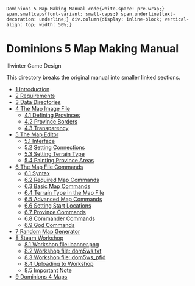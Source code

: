     Dominions 5 Map Making Manual code{white-space: pre-wrap;} span.smallcaps{font-variant: small-caps;} span.underline{text-decoration: underline;} div.column{display: inline-block; vertical-align: top; width: 50%;}

Dominions 5 Map Making Manual
=============================

Illwinter Game Design

This directory breaks the original manual into smaller linked sections.

* [1 Introduction](sections/1_introduction.md)
* [2 Requirements](sections/2_requirements.md)
* [3 Data Directories](sections/3_data_directories.md)
* [4 The Map Image File](sections/4_map_image_file.md)
  * [4.1 Defining Provinces](sections/4_map_image_file.md#41-defining-provinces)
  * [4.2 Province Borders](sections/4_map_image_file.md#42-province-borders)
  * [4.3 Transparency](sections/4_map_image_file.md#43-transparency)
* [5 The Map Editor](sections/5_map_editor.md)
  * [5.1 Interface](sections/5_map_editor.md#51-interface)
  * [5.2 Setting Connections](sections/5_map_editor.md#52-setting-connections)
  * [5.3 Setting Terrain Type](sections/5_map_editor.md#53-setting-terrain-type)
  * [5.4 Painting Province Areas](sections/5_map_editor.md#54-painting-province-areas)
* [6 The Map File Commands](sections/6_map_file_commands/README.md)
  * [6.1 Syntax](sections/6_map_file_commands/6.1_syntax.md)
  * [6.2 Required Map Commands](sections/6_map_file_commands/6.2_required_map_commands.md)
  * [6.3 Basic Map Commands](sections/6_map_file_commands/6.3_basic_map_commands.md)
  * [6.4 Terrain Type in the Map File](sections/6_map_file_commands/6.4_terrain_type_in_the_map_file.md)
  * [6.5 Advanced Map Commands](sections/6_map_file_commands/6.5_advanced_map_commands.md)
  * [6.6 Setting Start Locations](sections/6_map_file_commands/6.6_setting_start_locations.md)
  * [6.7 Province Commands](sections/6_map_file_commands/6.7_province_commands.md)
  * [6.8 Commander Commands](sections/6_map_file_commands/6.8_commander_commands.md)
  * [6.9 God Commands](sections/6_map_file_commands/6.9_god_commands.md)
* [7 Random Map Generator](sections/7_random_map_generator.md)
* [8 Steam Workshop](sections/8_steam_workshop.md)
  * [8.1 Workshop file: banner.png](sections/8_steam_workshop.md#81-workshop-file-bannerpng)
  * [8.2 Workshop file: dom5ws.txt](sections/8_steam_workshop.md#82-workshop-file-dom5wstxt)
  * [8.3 Workshop file: dom5ws_pfid](sections/8_steam_workshop.md#83-workshop-file-dom5ws_pfid)
  * [8.4 Uploading to Workshop](sections/8_steam_workshop.md#84-uploading-to-workshop)
  * [8.5 Important Note](sections/8_steam_workshop.md#85-important-note)
* [9 Dominions 4 Maps](sections/9_dominions_4_maps.md)
